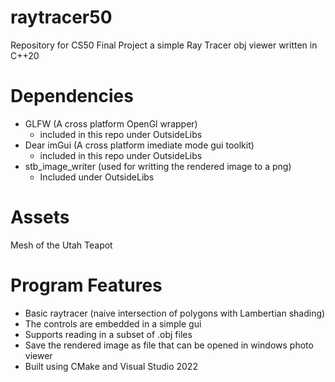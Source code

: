 # raytracer50
Repository for CS50 Final Project a simple Ray Tracer obj viewer written in C++20

# Dependencies
* GLFW (A cross platform OpenGl wrapper)
  - included in this repo under OutsideLibs  
* Dear imGui (A cross platform imediate mode gui toolkit)
  - included in this repo under OutsideLibs  
* stb_image_writer (used for writting the rendered image to a png)
  - Included under OutsideLibs

# Assets
Mesh of the Utah Teapot

# Program Features
- Basic raytracer (naive intersection of polygons with Lambertian shading)
- The controls are embedded in a simple gui
- Supports reading in a subset of .obj files
- Save the rendered image as file that can be opened in windows photo viewer
- Built using CMake and Visual Studio 2022
